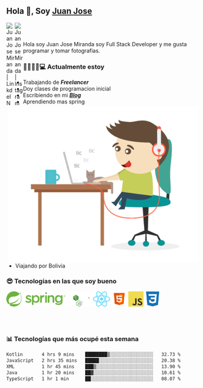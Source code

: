 ## Hola 👋, Soy [Juan Jose](http://juanjoses.me)

<a href="https://www.linkedin.com/in/juanjosemirandam/">
  <img align="left" alt="Juan Jose Miranda | LinkdeIN" width="22px" src="https://cdn.jsdelivr.net/npm/simple-icons@v3/icons/linkedin.svg" />
</a>

<a href="https://www.instagram.com/juan.jose.miranda/">
  <img align="left" alt="Juan Jose Miranda | Instagram" width="22px" src="https://cdn.jsdelivr.net/npm/simple-icons@v3/icons/instagram.svg" />
</a>

<br /> <br />

Hola soy Juan Jose Miranda soy Full Stack Developer y me gusta programar y tomar fotografias.

<img align="right" alt="GIF" src="./images/gif-juanjose.gif" width="500" max-height="320" />

### 👨‍💻🕵‍♀💻 Actualmente estoy

- Trabajando de ***Freelancer***
- Doy clases de programacion inicial
- Escribiendo en mi ***[Blog](http://juanjoses.me)***
- Aprendiendo mas spring
- Viajando por Bolivia 

### 😎 Tecnologías en las que soy bueno

<code><img alt="Spring" height="40px" src="./images/spring-icon.svg"/></code>
<code><img alt="NodeJS" height="40px" src="./images/nodejs-icon.svg" /></code>
<code><img alt="ReactJS" height="40px" src="./images/react-icon.svg" /></code>
<code><img alt="HTML5" height="40px" src="./images/html-icon.png" /></code>
<code><img alt="JavaScript" height="40px" src="./images/js-icon.png"  /></code>
<code><img alt="CSS3" height="40px" src="./images/css-icon.png" /></code>

<br/><br/>

### 📊 Tecnologías que más ocupé esta semana

<!--START_SECTION:waka-->
```text
Kotlin       4 hrs 9 mins    ████████▒░░░░░░░░░░░░░░░░   32.73 % 
JavaScript   2 hrs 35 mins   █████░░░░░░░░░░░░░░░░░░░░   20.38 % 
XML          1 hr 45 mins    ███▒░░░░░░░░░░░░░░░░░░░░░   13.90 % 
Java         1 hr 20 mins    ██▓░░░░░░░░░░░░░░░░░░░░░░   10.61 % 
TypeScript   1 hr 1 min      ██░░░░░░░░░░░░░░░░░░░░░░░   08.07 % 
```
<!--END_SECTION:waka-->

<!-- ### 📌🤓 Últimos artículos en mi blog -->